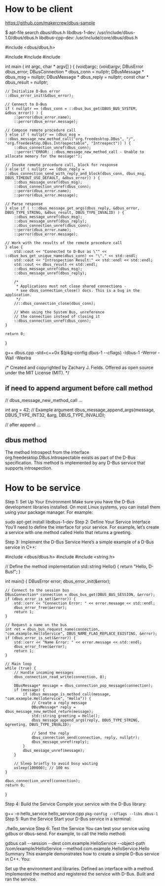 # How to be client

https://github.com/makercrew/dbus-sample


$ apt-file search dbus/dbus.h
libdbus-1-dev: /usr/include/dbus-1.0/dbus/dbus.h
libdbus-cpp-dev: /usr/include/core/dbus/dbus.h 


#include <dbus/dbus.h>

#include <cstddef>
#include <cstdio>
#include <iostream>

int
main (
  int argc,
  char * argv[]
) {
    (void)argc;
    (void)argv;
    DBusError dbus_error;
    DBusConnection * dbus_conn = nullptr;
    DBusMessage * dbus_msg = nullptr;
    DBusMessage * dbus_reply = nullptr;
    const char * dbus_result = nullptr;

    // Initialize D-Bus error
    ::dbus_error_init(&dbus_error);

    // Connect to D-Bus
    if ( nullptr == (dbus_conn = ::dbus_bus_get(DBUS_BUS_SYSTEM, &dbus_error)) ) {
        ::perror(dbus_error.name);
        ::perror(dbus_error.message);

    // Compose remote procedure call
    } else if ( nullptr == (dbus_msg = ::dbus_message_new_method_call("org.freedesktop.DBus", "/", "org.freedesktop.DBus.Introspectable", "Introspect")) ) {
        ::dbus_connection_unref(dbus_conn);
        ::perror("ERROR: ::dbus_message_new_method_call - Unable to allocate memory for the message!");

    // Invoke remote procedure call, block for response
    } else if ( nullptr == (dbus_reply = ::dbus_connection_send_with_reply_and_block(dbus_conn, dbus_msg, DBUS_TIMEOUT_USE_DEFAULT, &dbus_error)) ) {
        ::dbus_message_unref(dbus_msg);
        ::dbus_connection_unref(dbus_conn);
        ::perror(dbus_error.name);
        ::perror(dbus_error.message);

    // Parse response
    } else if ( !::dbus_message_get_args(dbus_reply, &dbus_error, DBUS_TYPE_STRING, &dbus_result, DBUS_TYPE_INVALID) ) {
        ::dbus_message_unref(dbus_msg);
        ::dbus_message_unref(dbus_reply);
        ::dbus_connection_unref(dbus_conn);
        ::perror(dbus_error.name);
        ::perror(dbus_error.message);

    // Work with the results of the remote procedure call
    } else {
        std::cout << "Connected to D-Bus as \"" << ::dbus_bus_get_unique_name(dbus_conn) << "\"." << std::endl;
        std::cout << "Introspection Result:" << std::endl << std::endl;
        std::cout << dbus_result << std::endl;
        ::dbus_message_unref(dbus_msg);
        ::dbus_message_unref(dbus_reply);

        /*
         * Applications must not close shared connections -
         * see dbus_connection_close() docs. This is a bug in the application.
         */
        //::dbus_connection_close(dbus_conn);

        // When using the System Bus, unreference
        // the connection instead of closing it
        ::dbus_connection_unref(dbus_conn);
    }

    return 0;
}

g++ dbus.cpp -std=c++0x $(pkg-config dbus-1 --cflags) -ldbus-1 -Werror -Wall -Wextra

/* Created and copyrighted by Zachary J. Fields. Offered as open source under the MIT License (MIT). */


## if need to append argument before call method

// dbus_message_new_method_call ...

int arg = 42;  // Example argument
dbus_message_append_args(message, DBUS_TYPE_INT32, &arg, DBUS_TYPE_INVALID);

// after append ...

## dbus method

The method Introspect from the interface org.freedesktop.DBus.Introspectable exists as part of the D-Bus specification. This method is implemented by any D-Bus service that supports introspection.



# How to be service

Step 1: Set Up Your Environment
Make sure you have the D-Bus development libraries installed. On most Linux systems, you can install them using your package manager. For example:

sudo apt-get install libdbus-1-dev
Step 2: Define Your Service Interface
You’ll need to define the interface for your service. For example, let’s create a service with one method called Hello that returns a greeting.

Step 3: Implement the D-Bus Service
Here’s a simple example of a D-Bus service in C++:

#include <dbus/dbus.h>
#include <iostream>
#include <string.h>

// Define the method implementation
std::string Hello() {
    return "Hello, D-Bus!";
}

int main() {
    DBusError error;
    dbus_error_init(&error);

    // Connect to the session bus
    DBusConnection* connection = dbus_bus_get(DBUS_BUS_SESSION, &error);
    if (dbus_error_is_set(&error)) {
        std::cerr << "Connection Error: " << error.message << std::endl;
        dbus_error_free(&error);
        return 1;
    }

    // Request a name on the bus
    int ret = dbus_bus_request_name(connection, "com.example.HelloService", DBUS_NAME_FLAG_REPLACE_EXISTING, &error);
    if (dbus_error_is_set(&error)) {
        std::cerr << "Name Error: " << error.message << std::endl;
        dbus_error_free(&error);
        return 1;
    }
    
    // Main loop
    while (true) {
        // Handle incoming messages
        dbus_connection_read_write(connection, 0);
        
        DBusMessage* message = dbus_connection_pop_message(connection);
        if (message) {
            if (dbus_message_is_method_call(message, "com.example.HelloService", "Hello")) {
                // Create a reply message
                DBusMessage* reply = dbus_message_new_method_return(message);
                std::string greeting = Hello();
                dbus_message_append_args(reply, DBUS_TYPE_STRING, &greeting, DBUS_TYPE_INVALID);
                
                // Send the reply
                dbus_connection_send(connection, reply, nullptr);
                dbus_message_unref(reply);
            }
            dbus_message_unref(message);
        }
        
        // Sleep briefly to avoid busy waiting
        usleep(100000); // 100 ms
    }

    dbus_connection_unref(connection);
    return 0;
}

Step 4: Build the Service
Compile your service with the D-Bus library:

g++ -o hello_service hello_service.cpp `pkg-config --cflags --libs dbus-1`
Step 5: Run the Service
Start your D-Bus service in a terminal:

./hello_service
Step 6: Test the Service
You can test your service using gdbus or dbus-send. For example, to call the Hello method:

gdbus call --session --dest com.example.HelloService --object-path /com/example/HelloService --method com.example.HelloService.Hello
Summary
This example demonstrates how to create a simple D-Bus service in C++. You:

Set up the environment and libraries.
Defined an interface with a method.
Implemented the method and registered the service with D-Bus.
Built and ran the service.
